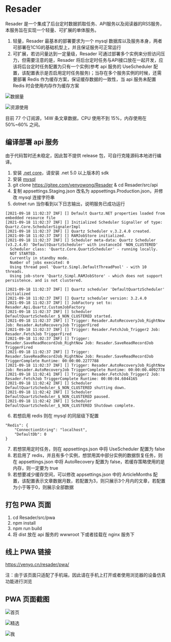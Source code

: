 # Resader

Resader 是一个集成了后台定时数据抓取任务、API服务以及阅读器的RSS服务，本服务旨在实现一个轻量、可扩展的单体服务。

1. 轻量，Resader 最基本的部署要求为一个 mysql 数据库以及服务本身，两者可部署在1C1G的基础机型上，并且保证服务可正常运行
2. 可扩展，若访问量达到一定量级，Resader 可通过部署多个实例来分担访问压力，但需要注意的是，Resader 将后台定时任务与API接口放在一起开发，应该将后台定时任务配置为只有一个实例(参考 api 服务的 UseScheduler 配置，该配置表示是否启用定时任务服务)；当存在多个服务实例的时候，还需要部署 Redis 作为缓存方案，保证缓存数据的一致性，当 api 服务未配置 Redis 时会使用内存作为缓存方案

![数据量](/screenshots/数据量.png "数据量")

![资源使用](/screenshots/资源使用.png "资源使用")

目前 77 个订阅源，14W 条文章数据，CPU 使用不到 15%，内存使用在 50%~60% 之间。

## 编译部署 api 服务

由于代码暂时还未稳定，因此暂不提供 release 包，可自行克隆源码本地进行编译。

1. 安装 [.net core](https://dotnet.microsoft.com/download)，请安装 .net 5.0 以上版本的 sdk
2. 安装 [mysql](https://dev.mysql.com/downloads/)
3. git clone https://gitee.com/venyowong/Resader & cd Resader/src/api
4. 复制 appsettings.Staging.json 改名为 appsettings.Production.json，并修改 mysql 连接字符串
5. dotnet run 当你看到以下日志输出，说明服务已成功运行
```
[2021-09-18 11:02:37 INF] [] Default Quartz.NET properties loaded from embedded resource file
[2021-09-18 11:02:37 INF] [] Initialized Scheduler Signaller of type: Quartz.Core.SchedulerSignalerImpl
[2021-09-18 11:02:37 INF] [] Quartz Scheduler v.3.2.4.0 created.
[2021-09-18 11:02:37 INF] [] RAMJobStore initialized.
[2021-09-18 11:02:37 INF] [] Scheduler meta-data: Quartz Scheduler (v3.2.4.0) 'DefaultQuartzScheduler' with instanceId 'NON_CLUSTERED'
  Scheduler class: 'Quartz.Core.QuartzScheduler' - running locally.
  NOT STARTED.
  Currently in standby mode.
  Number of jobs executed: 0
  Using thread pool 'Quartz.Simpl.DefaultThreadPool' - with 10 threads.
  Using job-store 'Quartz.Simpl.RAMJobStore' - which does not support persistence. and is not clustered.

[2021-09-18 11:02:37 INF] [] Quartz scheduler 'DefaultQuartzScheduler' initialized
[2021-09-18 11:02:37 INF] [] Quartz scheduler version: 3.2.4.0
[2021-09-18 11:02:37 INF] [] JobFactory set to: Resader.Api.Quartz.CustomJobFactory
[2021-09-18 11:02:37 INF] [] Scheduler DefaultQuartzScheduler_$_NON_CLUSTERED started.
[2021-09-18 11:02:37 INF] [] Trigger: Resader.AutoRecoveryJob_RightNow Job: Resader.AutoRecoveryJob TriggerFired
[2021-09-18 11:02:37 INF] [] Trigger: Resader.FetchJob_Trigger2 Job: Resader.FetchJob TriggerFired
[2021-09-18 11:02:37 INF] [] Trigger: Resader.SaveReadRecordJob_RightNow Job: Resader.SaveReadRecordJob TriggerFired
[2021-09-18 11:02:37 INF] [] Trigger: Resader.SaveReadRecordJob_RightNow Job: Resader.SaveReadRecordJob TriggerComplete Runtime: 00:00:00.2277788
[2021-09-18 11:02:37 INF] [] Trigger: Resader.AutoRecoveryJob_RightNow Job: Resader.AutoRecoveryJob TriggerComplete Runtime: 00:00:00.4092778
[2021-09-18 11:02:41 INF] [] Trigger: Resader.FetchJob_Trigger2 Job: Resader.FetchJob TriggerComplete Runtime: 00:00:04.6044165
[2021-09-18 11:02:42 INF] [] Scheduler DefaultQuartzScheduler_$_NON_CLUSTERED shutting down.
[2021-09-18 11:02:42 INF] [] Scheduler DefaultQuartzScheduler_$_NON_CLUSTERED paused.
[2021-09-18 11:02:42 INF] [] Scheduler DefaultQuartzScheduler_$_NON_CLUSTERED Shutdown complete.
```
6. 若想启用 redis 则在 mysql 的同层级下配置
```
"Redis": {
    "ConnectionString": "localhost",
    "DefaultDb": 0
}
```
7. 若想禁用定时任务，则在 appsettings.json 中将 UseScheduler 配置为 false
8. 若启用了 redis，并且有多个实例，想禁用其中部分实例的数据恢复任务，则在 appsettings.json 中将 AutoRecovery 配置为 false，若缓存策略使用的是内存，则一定要为 true
9. 若想要减少缓存空间，可以修改 appsettings.json 中的 ArticleMonths 配置，该配置表示文章数据月数，若配置为3，则只展示3个月内的文章，若配置为小于等于0，则展示全部数据

## 打包 PWA 页面

1. cd Resader/src/pwa
2. npm install
3. npm run build
4. 将 dist 放在 api 服务的 wwwroot 下或者挂载在 nginx 服务下

## 线上 PWA 链接

https://venyo.cn/resader/pwa/

注：由于该页面只适配了手机端，因此请在手机上打开或者使用浏览器的设备仿真功能进行浏览

## PWA 页面截图

![首页](/screenshots/首页.png "首页")

![精选](/screenshots/精选.png "精选")

![我](/screenshots/我.png "我")